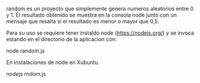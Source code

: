 random es un proyecto que simplemente genera numeros aleatorios entre 0 y 1.
El resultado obtenido se muestra en la consola node junto con un mensaje que resalta si el resultado es menor o mayor que 0,5.

Para su uso se requiere tener instaldo node (https://nodejs.org/) y se invoca estando en el directorio de la aplicacion con:

   node random.js

En instalaciones de node en Xubuntu.

   nodejs rndom.js